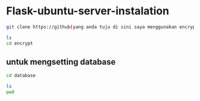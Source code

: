 # Flask-ubuntu-server-instalation

```bash
git clone https://github(yang anda tuju di sini saya menggunakan encrypt milik saya yaitu encrypt)
```
```bash
ls
cd encrypt
```
## untuk mengsetting database
```bash
cd database
```
```bash
ls
pwd
```
